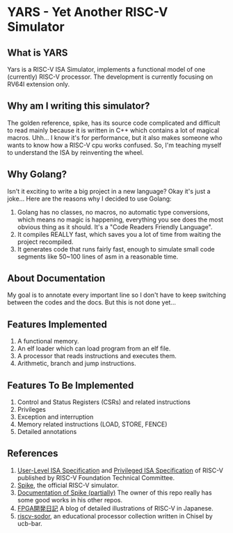 YARS - Yet Another RISC-V Simulator
============


What is YARS
------------
Yars is a RISC-V ISA Simulator, implements a functional model of one
(currently) RISC-V processor. The development is currently focusing on
RV64I extension only.

Why am I writing this simulator?
------------
The golden reference, spike, has its source code complicated and
difficult to read mainly because it is written in C++ which contains
a lot of magical macros. Uhh... I know it's for performance, but it
also makes someone who wants to know how a RISC-V cpu works confused.
So, I'm teaching myself to understand the ISA by reinventing the wheel.

Why Golang?
------------
Isn't it exciting to write a big project in a new language? Okay it's
just a joke... Here are the reasons why I decided to use Golang:
1. Golang has no classes, no macros, no automatic type conversions,
   which means no magic is happening, everything you see does the most
   obvious thing as it should. It's a "Code Readers Friendly Language".
2. It compiles REALLY fast, which saves you a lot of time from waiting
   the project recompiled.
3. It generates code that runs fairly fast, enough to simulate small
   code segments like 50~100 lines of asm in a reasonable time.

About Documentation
-------------
My goal is to annotate every important line so I don't have to keep
switching between the codes and the docs. But this is not done yet...

Features Implemented
-------------
1. A functional memory.
1. An elf loader which can load program from an elf file.
1. A processor that reads instructions and executes them.
1. Arithmetic, branch and jump instructions.

Features To Be Implemented
-------------
1. Control and Status Registers (CSRs) and related instructions
1. Privileges
1. Exception and interruption
1. Memory related instructions (LOAD, STORE, FENCE)
1. Detailed annotations

References
-------------
1. [User-Level ISA Specification](https://riscv.org/specifications/)
   and 
   [Privileged ISA Specification](https://riscv.org/specifications/privileged-isa)
   of RISC-V published by RISC-V Foundation Technical Committee.
1. [Spike](https://github.com/riscv/riscv-isa-sim), the official RISC-V
   simulator.
1. [Documentation of Spike (partially)](https://github.com/poweihuang17/Documentation_Spike)
   The owner of this repo really has some good works in his other repos.
1. [FPGA開発日記](http://msyksphinz.hatenablog.com/) A blog of detailed illustrations of RISC-V in Japanese.
1. [riscv-sodor](https://github.com/ucb-bar/riscv-sodor), an educational
   processor collection written in Chisel by ucb-bar.